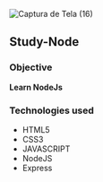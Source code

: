 ![Captura de Tela (16)](https://user-images.githubusercontent.com/79817657/172289404-0673d654-6c45-4554-801d-93eb88a579de.png)

## Study-Node

### Objective

**Learn NodeJs**

### Technologies used

- HTML5
- CSS3
- JAVASCRIPT
- NodeJS
- Express
